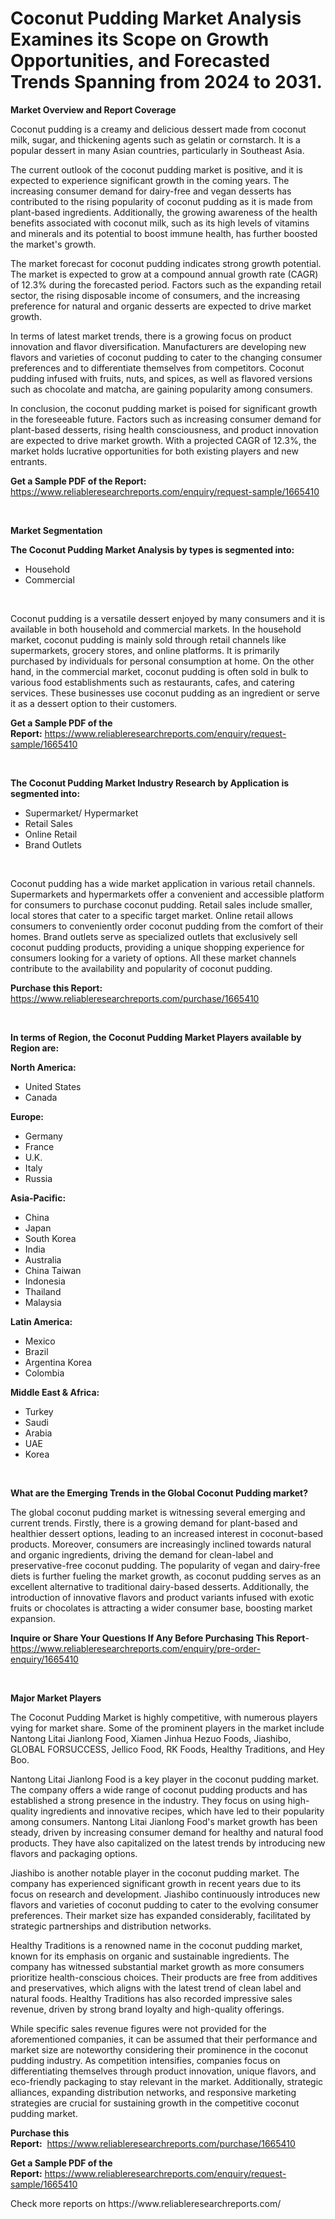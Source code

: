 <p><h1>Coconut Pudding Market Analysis Examines its Scope on Growth Opportunities, and Forecasted Trends Spanning from 2024 to 2031.</h1></p><p><strong>Market Overview and Report Coverage</strong></p>
<p><p>Coconut pudding is a creamy and delicious dessert made from coconut milk, sugar, and thickening agents such as gelatin or cornstarch. It is a popular dessert in many Asian countries, particularly in Southeast Asia.</p><p>The current outlook of the coconut pudding market is positive, and it is expected to experience significant growth in the coming years. The increasing consumer demand for dairy-free and vegan desserts has contributed to the rising popularity of coconut pudding as it is made from plant-based ingredients. Additionally, the growing awareness of the health benefits associated with coconut milk, such as its high levels of vitamins and minerals and its potential to boost immune health, has further boosted the market's growth.</p><p>The market forecast for coconut pudding indicates strong growth potential. The market is expected to grow at a compound annual growth rate (CAGR) of 12.3% during the forecasted period. Factors such as the expanding retail sector, the rising disposable income of consumers, and the increasing preference for natural and organic desserts are expected to drive market growth.</p><p>In terms of latest market trends, there is a growing focus on product innovation and flavor diversification. Manufacturers are developing new flavors and varieties of coconut pudding to cater to the changing consumer preferences and to differentiate themselves from competitors. Coconut pudding infused with fruits, nuts, and spices, as well as flavored versions such as chocolate and matcha, are gaining popularity among consumers.</p><p>In conclusion, the coconut pudding market is poised for significant growth in the foreseeable future. Factors such as increasing consumer demand for plant-based desserts, rising health consciousness, and product innovation are expected to drive market growth. With a projected CAGR of 12.3%, the market holds lucrative opportunities for both existing players and new entrants.</p></p>
<p><strong>Get a Sample PDF of the Report:</strong> <a href="https://www.reliableresearchreports.com/enquiry/request-sample/1665410">https://www.reliableresearchreports.com/enquiry/request-sample/1665410</a></p>
<p>&nbsp;</p>
<p><strong>Market Segmentation</strong></p>
<p><strong>The Coconut Pudding Market Analysis by types is segmented into:</strong></p>
<p><ul><li>Household</li><li>Commercial</li></ul></p>
<p>&nbsp;</p>
<p><p>Coconut pudding is a versatile dessert enjoyed by many consumers and it is available in both household and commercial markets. In the household market, coconut pudding is mainly sold through retail channels like supermarkets, grocery stores, and online platforms. It is primarily purchased by individuals for personal consumption at home. On the other hand, in the commercial market, coconut pudding is often sold in bulk to various food establishments such as restaurants, cafes, and catering services. These businesses use coconut pudding as an ingredient or serve it as a dessert option to their customers.</p></p>
<p><strong>Get a Sample PDF of the Report:</strong>&nbsp;<a href="https://www.reliableresearchreports.com/enquiry/request-sample/1665410">https://www.reliableresearchreports.com/enquiry/request-sample/1665410</a></p>
<p>&nbsp;</p>
<p><strong>The Coconut Pudding Market Industry Research by Application is segmented into:</strong></p>
<p><ul><li>Supermarket/ Hypermarket</li><li>Retail Sales</li><li>Online Retail</li><li>Brand Outlets</li></ul></p>
<p>&nbsp;</p>
<p><p>Coconut pudding has a wide market application in various retail channels. Supermarkets and hypermarkets offer a convenient and accessible platform for consumers to purchase coconut pudding. Retail sales include smaller, local stores that cater to a specific target market. Online retail allows consumers to conveniently order coconut pudding from the comfort of their homes. Brand outlets serve as specialized outlets that exclusively sell coconut pudding products, providing a unique shopping experience for consumers looking for a variety of options. All these market channels contribute to the availability and popularity of coconut pudding.</p></p>
<p><strong>Purchase this Report:</strong>&nbsp; <a href="https://www.reliableresearchreports.com/purchase/1665410">https://www.reliableresearchreports.com/purchase/1665410</a></p>
<p>&nbsp;</p>
<p><strong>In terms of Region, the Coconut Pudding Market Players available by Region are:</strong></p>
<p>
    <p> <strong> North America: </strong>
        <ul>
            <li>United States</li>
            <li>Canada</li>
        </ul>
        </p> 
    <p> <strong> Europe: </strong>
        <ul>
            <li>Germany</li>
            <li>France</li>
            <li>U.K.</li>
            <li>Italy</li>
            <li>Russia</li>
        </ul>
        </p> 
    <p> <strong> Asia-Pacific: </strong>
        <ul>
            <li>China</li>
            <li>Japan</li>
            <li>South Korea</li>
            <li>India</li>
            <li>Australia</li>
            <li>China Taiwan</li>
            <li>Indonesia</li>
            <li>Thailand</li>
            <li>Malaysia</li>
        </ul>
        </p> 
    <p> <strong> Latin America: </strong>
        <ul>
            <li>Mexico</li>
            <li>Brazil</li>
            <li>Argentina Korea</li>
            <li>Colombia</li>
        </ul>
        </p> 
    <p> <strong> Middle East & Africa: </strong>
        <ul>
            <li>Turkey</li>
            <li>Saudi</li>
            <li>Arabia</li>
            <li>UAE</li>
            <li>Korea</li>
        </ul>
    </p>
    </p>
<p>&nbsp;</p>
<p><strong>What are the Emerging Trends in the Global Coconut Pudding market?</strong></p>
<p><p>The global coconut pudding market is witnessing several emerging and current trends. Firstly, there is a growing demand for plant-based and healthier dessert options, leading to an increased interest in coconut-based products. Moreover, consumers are increasingly inclined towards natural and organic ingredients, driving the demand for clean-label and preservative-free coconut pudding. The popularity of vegan and dairy-free diets is further fueling the market growth, as coconut pudding serves as an excellent alternative to traditional dairy-based desserts. Additionally, the introduction of innovative flavors and product variants infused with exotic fruits or chocolates is attracting a wider consumer base, boosting market expansion.</p></p>
<p><strong>Inquire or Share Your Questions If Any Before Purchasing This Report</strong>- <a href="https://www.reliableresearchreports.com/enquiry/pre-order-enquiry/1665410">https://www.reliableresearchreports.com/enquiry/pre-order-enquiry/1665410</a></p>
<p>&nbsp;</p>
<p><strong>Major Market Players</strong></p>
<p><p>The Coconut Pudding Market is highly competitive, with numerous players vying for market share. Some of the prominent players in the market include Nantong Litai Jianlong Food, Xiamen Jinhua Hezuo Foods, Jiashibo, GLOBAL FORSUCCESS, Jellico Food, RK Foods, Healthy Traditions, and Hey Boo.</p><p>Nantong Litai Jianlong Food is a key player in the coconut pudding market. The company offers a wide range of coconut pudding products and has established a strong presence in the industry. They focus on using high-quality ingredients and innovative recipes, which have led to their popularity among consumers. Nantong Litai Jianlong Food's market growth has been steady, driven by increasing consumer demand for healthy and natural food products. They have also capitalized on the latest trends by introducing new flavors and packaging options.</p><p>Jiashibo is another notable player in the coconut pudding market. The company has experienced significant growth in recent years due to its focus on research and development. Jiashibo continuously introduces new flavors and varieties of coconut pudding to cater to the evolving consumer preferences. Their market size has expanded considerably, facilitated by strategic partnerships and distribution networks.</p><p>Healthy Traditions is a renowned name in the coconut pudding market, known for its emphasis on organic and sustainable ingredients. The company has witnessed substantial market growth as more consumers prioritize health-conscious choices. Their products are free from additives and preservatives, which aligns with the latest trend of clean label and natural foods. Healthy Traditions has also recorded impressive sales revenue, driven by strong brand loyalty and high-quality offerings.</p><p>While specific sales revenue figures were not provided for the aforementioned companies, it can be assumed that their performance and market size are noteworthy considering their prominence in the coconut pudding industry. As competition intensifies, companies focus on differentiating themselves through product innovation, unique flavors, and eco-friendly packaging to stay relevant in the market. Additionally, strategic alliances, expanding distribution networks, and responsive marketing strategies are crucial for sustaining growth in the competitive coconut pudding market.</p></p>
<p><strong>Purchase this Report:</strong>&nbsp;&nbsp;<a href="https://www.reliableresearchreports.com/purchase/1665410">https://www.reliableresearchreports.com/purchase/1665410</a></p>
<p></p>
<p><strong>Get a Sample PDF of the Report:</strong>&nbsp;<a href="https://www.reliableresearchreports.com/enquiry/request-sample/1665410">https://www.reliableresearchreports.com/enquiry/request-sample/1665410</a></p>
<p>Check more reports on https://www.reliableresearchreports.com/</p>